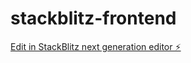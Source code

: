 # stackblitz-frontend

[Edit in StackBlitz next generation editor ⚡️](https://stackblitz.com/~/github.com/jokejokejoke442-create/stackblitz-frontend)